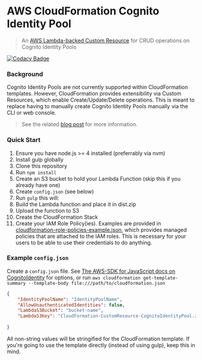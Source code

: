 # AWS CloudFormation Cognito Identity Pool
> An [AWS Lambda-backed Custom Resource](https://docs.aws.amazon.com/AWSCloudFormation/latest/UserGuide/template-custom-resources-lambda.html) for CRUD operations on Cognito Identity Pools

[![Codacy Badge](https://api.codacy.com/project/badge/Grade/5149b6ed184b4775b3d0ef04c6a4e27f)](https://www.codacy.com/app/barrett-harber/aws-cloudformation-cognito-identity-pool?utm_source=github.com&amp;utm_medium=referral&amp;utm_content=binoculars/aws-cloudformation-cognito-identity-pool&amp;utm_campaign=Badge_Grade)

### Background
Cognito Identity Pools are not currently supported within CloudFormation templates. However, CloudFormation provides extensibility via Custom Resources, which enable Create/Update/Delete operations. This is meant to replace having to manually create Cognito Identity Pools manually via the CLI or web console.

> See the related [blog post](https://medium.com/@barrettharber/polyfilling-aws-cloudformation-with-a-lambda-backed-custom-resource-a907f65144d5#.fnl9giwg1) for more information.

### Quick Start

1. Ensure you have node.js >= 4 installed (preferrably via nvm)
1. Install gulp globally
1. Clone this repository
1. Run `npm install`
1. Create an S3 bucket to hold your Lambda Function (skip this if you already have one)
1. Create `config.json` (see below)
1. Run `gulp` this will:
  1. Build the Lambda function and place it in dist.zip
  1. Upload the function to S3
  1. Create the CloudFormation Stack
1. Create your IAM Role Policy(ies). Examples are provided in [cloudformation-role-policies-example.json](cloudformation-role-policies-example.json), which provides managed policies that are attached to the IAM roles. This is necessary for your users to be able to use their credentials to do anything.

### Example `config.json`
Create a `config.json` file. See [The AWS-SDK for JavaScript docs on CognitoIdentity](https://docs.aws.amazon.com/AWSJavaScriptSDK/latest/AWS/CognitoIdentity.html#createIdentityPool-property) for options, or run `aws cloudformation get-template-summary --template-body file:///path/to/cloudformation.json`

```JSON
{
	"IdentityPoolName": "IdentityPoolName",
	"AllowUnauthenticatedIdentities": false,
	"LambdaS3Bucket": "bucket-name",
	"LambdaS3Key": "CloudFormation-CustomResource-CognitoIdentityPool.zip"
	
}
```

All non-string values will be stringified for the CloudFormation template. If you're going to use the template directly (instead of using gulp), keep this in mind.
